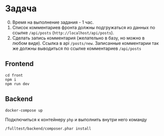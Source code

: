 # Задача

0. Время на выполнение задания - 1 час.
1. Список комментариев фронта должны подгружаться из данных по ссылке `/api/posts` (`http://localhost/api/posts`).
2. Сделать запись комментария (желательно в базу, но можно в любом виде). Ссылка в api `/posts/new`. Записанные комментарии так же должны выводиться по ссылке комментариев `/api/posts`

## Frontend
```
cd front
npm i
npm run dev
```

## Backend
```
docker-compose up
```
Подключиться к контейнеру `php` и выполнить внутри него команду
```
/fulltest/backend/composer.phar install
```

